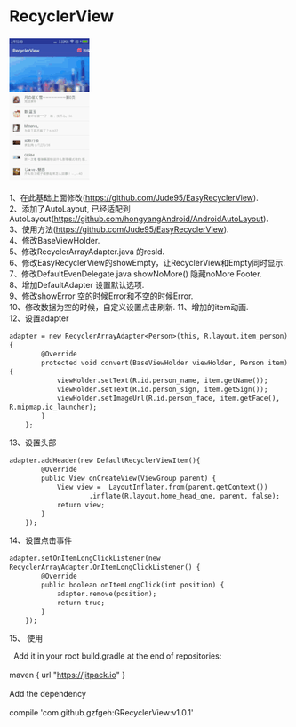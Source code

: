 # RecyclerView
###            ![](/screen/RecyclerView.gif) <br>

1、在此基础上面修改(https://github.com/Jude95/EasyRecyclerView).  
2、添加了AutoLayout, 已经适配到AutoLayout(https://github.com/hongyangAndroid/AndroidAutoLayout).  
3、使用方法(https://github.com/Jude95/EasyRecyclerView).  
4、修改BaseViewHolder.  
5、修改RecyclerArrayAdapter.java 的resId.  
6、修改EasyRecyclerView的showEmpty，让RecyclerView和Empty同时显示.  
7、修改DefaultEvenDelegate.java showNoMore() 隐藏noMore Footer.  
8、增加DefaultAdapter  设置默认选项.  
9、修改showError 空的时候Error和不空的时候Error.  
10、修改数据为空的时候，自定义设置点击刷新. 
11、增加的item动画. <br>
12、设置adapter
    
    adapter = new RecyclerArrayAdapter<Person>(this, R.layout.item_person){
            @Override
            protected void convert(BaseViewHolder viewHolder, Person item) {
                viewHolder.setText(R.id.person_name, item.getName());
                viewHolder.setText(R.id.person_sign, item.getSign());
                viewHolder.setImageUrl(R.id.person_face, item.getFace(), R.mipmap.ic_launcher);
            }
        };
    
13、设置头部
    
    adapter.addHeader(new DefaultRecyclerViewItem(){
            @Override
            public View onCreateView(ViewGroup parent) {
                View view =  LayoutInflater.from(parent.getContext())
                        .inflate(R.layout.home_head_one, parent, false);
                return view;
            }
        });
14、设置点击事件
    
    adapter.setOnItemLongClickListener(new RecyclerArrayAdapter.OnItemLongClickListener() {
            @Override
            public boolean onItemLongClick(int position) {
                adapter.remove(position);
                return true;
            }
        });
        
15、 使用

    Add it in your root build.gradle at the end of repositories: <br>  
        maven { url "https://jitpack.io" } <br>  
    Add the dependency  <br>  
	    compile 'com.github.gzfgeh:GRecyclerView:v1.0.1' 
	
    
